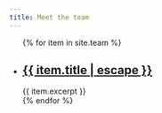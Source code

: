 ```yaml
---
title: Meet the team
---
```


<ul>
    {% for item in site.team %}
        <li>
            <h2><a href="{{ item.url | relative_url }}">{{ item.title | escape }}</a></h2>
            {{ item.excerpt }}
        </li>
    {% endfor %}
</ul>
